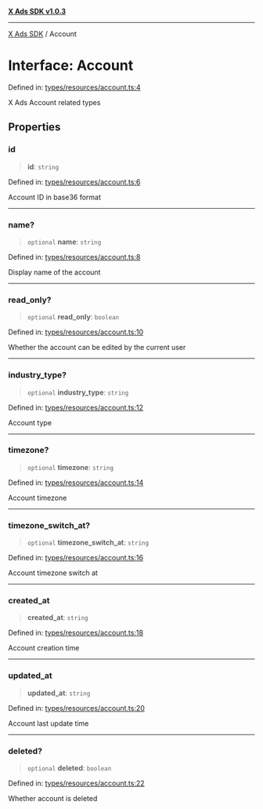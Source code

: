[**X Ads SDK v1.0.3**](../README.md)

***

[X Ads SDK](../globals.md) / Account

# Interface: Account

Defined in: [types/resources/account.ts:4](https://github.com/kage1020/x-ads-sdk/blob/main/src/types/resources/account.ts#L4)

X Ads Account related types

## Properties

### id

> **id**: `string`

Defined in: [types/resources/account.ts:6](https://github.com/kage1020/x-ads-sdk/blob/main/src/types/resources/account.ts#L6)

Account ID in base36 format

***

### name?

> `optional` **name**: `string`

Defined in: [types/resources/account.ts:8](https://github.com/kage1020/x-ads-sdk/blob/main/src/types/resources/account.ts#L8)

Display name of the account

***

### read\_only?

> `optional` **read\_only**: `boolean`

Defined in: [types/resources/account.ts:10](https://github.com/kage1020/x-ads-sdk/blob/main/src/types/resources/account.ts#L10)

Whether the account can be edited by the current user

***

### industry\_type?

> `optional` **industry\_type**: `string`

Defined in: [types/resources/account.ts:12](https://github.com/kage1020/x-ads-sdk/blob/main/src/types/resources/account.ts#L12)

Account type

***

### timezone?

> `optional` **timezone**: `string`

Defined in: [types/resources/account.ts:14](https://github.com/kage1020/x-ads-sdk/blob/main/src/types/resources/account.ts#L14)

Account timezone

***

### timezone\_switch\_at?

> `optional` **timezone\_switch\_at**: `string`

Defined in: [types/resources/account.ts:16](https://github.com/kage1020/x-ads-sdk/blob/main/src/types/resources/account.ts#L16)

Account timezone switch at

***

### created\_at

> **created\_at**: `string`

Defined in: [types/resources/account.ts:18](https://github.com/kage1020/x-ads-sdk/blob/main/src/types/resources/account.ts#L18)

Account creation time

***

### updated\_at

> **updated\_at**: `string`

Defined in: [types/resources/account.ts:20](https://github.com/kage1020/x-ads-sdk/blob/main/src/types/resources/account.ts#L20)

Account last update time

***

### deleted?

> `optional` **deleted**: `boolean`

Defined in: [types/resources/account.ts:22](https://github.com/kage1020/x-ads-sdk/blob/main/src/types/resources/account.ts#L22)

Whether account is deleted
